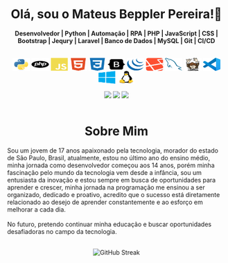 <div  id = "header"  align = "center"> 
  <h1> Olá, sou o Mateus Beppler Pereira!👋</h1> 
  <p> <b>Desenvolvedor | Python | Automação | RPA | PHP | JavaScript | CSS | Bootstrap | Jequry | Laravel | Banco de Dados | MySQL | Git | CI/CD</b> </p> 

</div>




<div style="display: inline_block" align="center"><br>
<img align="center" alt="Mateus-Python" height="30" width="40" src="https://raw.githubusercontent.com/devicons/devicon/2ae2a900d2f041da66e950e4d48052658d850630/icons/python/python-original.svg">
      <img align="center" alt="Mateus-PHP" height="30" width="40" src="https://raw.githubusercontent.com/devicons/devicon/2ae2a900d2f041da66e950e4d48052658d850630/icons/php/php-plain.svg">
          <img align="center" alt="Mateus-Javascript" height="30" width="40" src="https://raw.githubusercontent.com/devicons/devicon/2ae2a900d2f041da66e950e4d48052658d850630/icons/javascript/javascript-plain.svg">
    <img align="center" alt="Mateus-HTML5" height="30" width="40" src="https://raw.githubusercontent.com/devicons/devicon/2ae2a900d2f041da66e950e4d48052658d850630/icons/html5/html5-plain.svg">
        <img align="center" alt="Mateus-CSS3" height="30" width="40" src="https://raw.githubusercontent.com/devicons/devicon/2ae2a900d2f041da66e950e4d48052658d850630/icons/css3/css3-plain.svg">
        <img align="center" alt="Mateus-Bootstrap5" height="30" width="40" src="https://raw.githubusercontent.com/devicons/devicon/2ae2a900d2f041da66e950e4d48052658d850630/icons/bootstrap/bootstrap-plain.svg">
        <img align="center" alt="Mateus-Jquery" height="30" width="40" src="https://raw.githubusercontent.com/devicons/devicon/2ae2a900d2f041da66e950e4d48052658d850630/icons/jquery/jquery-plain.svg">
        <img align="center" alt="Mateus-Laravel" height="30" width="40" src="https://raw.githubusercontent.com/devicons/devicon/2ae2a900d2f041da66e950e4d48052658d850630/icons/laravel/laravel-plain.svg">
        <img align="center" alt="Mateus-MySQL" height="30" width="40" src="https://raw.githubusercontent.com/devicons/devicon/2ae2a900d2f041da66e950e4d48052658d850630/icons/mysql/mysql-plain.svg">
        <img align="center" alt="Mateus-Composer" height="30" width="40" src="https://raw.githubusercontent.com/devicons/devicon/2ae2a900d2f041da66e950e4d48052658d850630/icons/composer/composer-original.svg">
              <img align="center" alt="Mateus-vscode" height="30" width="40" src="https://raw.githubusercontent.com/devicons/devicon/2ae2a900d2f041da66e950e4d48052658d850630/icons/vscode/vscode-original.svg">
              <img align="center" alt="Mateus-Windows" height="30" width="40" src="https://raw.githubusercontent.com/devicons/devicon/2ae2a900d2f041da66e950e4d48052658d850630/icons/windows8/windows8-original.svg">
   <img align="center" alt="Mateus-Linux" height="30" width="40" src="https://raw.githubusercontent.com/devicons/devicon/2ae2a900d2f041da66e950e4d48052658d850630/icons/linux/linux-original.svg"> 
</div>

<br>

 <div align="center">
 <a href="https://t.me/mbepplerp" target="_blank"><img src="https://img.shields.io/badge/-Telegram-%23314d8f?style=for-the-badge&logo=telegram&logoColor=white" target="_blank"></a>
  <!--<a href="https://instagram.com/kaiopiola" target="_blank"><img src="https://img.shields.io/badge/-Instagram-%23E4405F?style=for-the-badge&logo=instagram&logoColor=white" target="_blank"></a>-->
  <a href = "mailto:mateusbepplerpereira@gmail.com"><img src="https://img.shields.io/badge/Gmail-D14836?style=for-the-badge&logo=gmail&logoColor=white" target="_blank"></a>
  <a href="https://www.linkedin.com/in/mbepplerp" target="_blank"><img src="https://img.shields.io/badge/-LinkedIn-%230077B5?style=for-the-badge&logo=linkedin&logoColor=white" target="_blank"></a> 
</div>

<br>

<div align="center">
<img src="https://komarev.com/ghpvc/?username=mateusbepplerpereira&color=yellow" style="display:none">
</div>


<div align="center">
<h1>Sobre Mim</h1>
</div>



<p>Sou um jovem de 17 anos apaixonado pela tecnologia, morador do estado de São Paulo, Brasil, atualmente, estou no último ano do ensino médio, minha jornada como desenvolvedor começou aos 14 anos, porém minha fascinação pelo mundo da tecnologia vem desde a infância, sou um entusiasta da inovação e estou sempre em busca de oportunidades para aprender e crescer, minha jornada na programação me ensinou a ser organizado, dedicado e proativo, acredito que o sucesso está diretamente relacionado ao desejo de aprender constantemente e ao esforço em melhorar a cada dia.
<br><br>
No futuro, pretendo continuar minha educação e buscar oportunidades desafiadoras no campo da tecnologia.</p>

<br>
<div id = "stats" align="center" > 
  <img src = "https://streak-stats.demolab.com?user=[mateusbepplerpereira]&theme=transparent&fire=EB5454"  alt = "GitHub Streak " /> 
</div>











  <!--
**mateusbepplerpereira/mateusbepplerpereira** is a ✨ _special_ ✨ repository because its `README.md` (this file) appears on your GitHub profile.

Here are some ideas to get you started:

- 🔭 I’m currently working on ...
- 🌱 I’m currently learning ...
- 👯 I’m looking to collaborate on ...
- 🤔 I’m looking for help with ...
- 💬 Ask me about ...
- 📫 How to reach me: ...
- 😄 Pronouns: ...
- ⚡ Fun fact: ...
-->
